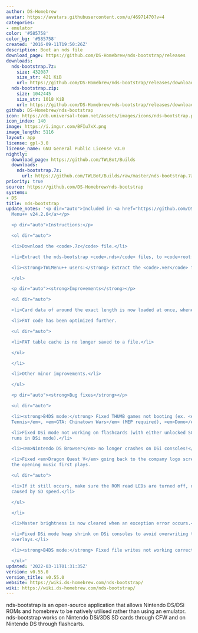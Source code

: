 ```yaml
---
author: DS-Homebrew
avatar: https://avatars.githubusercontent.com/u/46971470?v=4
categories:
- emulator
color: '#585758'
color_bg: '#585758'
created: '2016-09-11T19:50:26Z'
description: Boot an nds file
download_page: https://github.com/DS-Homebrew/nds-bootstrap/releases
downloads:
  nds-bootstrap.7z:
    size: 432087
    size_str: 421 KiB
    url: https://github.com/DS-Homebrew/nds-bootstrap/releases/download/v0.55.0/nds-bootstrap.7z
  nds-bootstrap.zip:
    size: 1042445
    size_str: 1018 KiB
    url: https://github.com/DS-Homebrew/nds-bootstrap/releases/download/v0.55.0/nds-bootstrap.zip
github: DS-Homebrew/nds-bootstrap
icon: https://db.universal-team.net/assets/images/icons/nds-bootstrap.png
icon_index: 140
image: https://i.imgur.com/BFIu7xX.png
image_length: 5116
layout: app
license: gpl-3.0
license_name: GNU General Public License v3.0
nightly:
  download_page: https://github.com/TWLBot/Builds
  downloads:
    nds-bootstrap.7z:
      url: https://github.com/TWLBot/Builds/raw/master/nds-bootstrap.7z
priority: true
source: https://github.com/DS-Homebrew/nds-bootstrap
systems:
- DS
title: nds-bootstrap
update_notes: '<p dir="auto">Included in <a href="https://github.com/DS-Homebrew/TWiLightMenu/releases/tag/v24.2.0"><strong>TW</strong>i<strong>L</strong>ight
  Menu++ v24.2.0</a></p>

  <p dir="auto">Instructions:</p>

  <ol dir="auto">

  <li>Download the <code>.7z</code> file.</li>

  <li>Extract the nds-bootstrap <code>.nds</code> files, to <code>root:/_nds</code>.</li>

  <li><strong>TWLMenu++ users:</strong> Extract the <code>.ver</code> file to <code>root:/_nds/TWiLightMenu</code>.</li>

  </ol>

  <p dir="auto"><strong>Improvements</strong></p>

  <ul dir="auto">

  <li>Card data of around the exact length is now loaded at once, whenever possible.</li>

  <li>FAT code has been optimized further.

  <ul dir="auto">

  <li>FAT table cache is no longer saved to a file.</li>

  </ul>

  </li>

  <li>Other minor improvements.</li>

  </ul>

  <p dir="auto"><strong>Bug fixes</strong></p>

  <ul dir="auto">

  <li><strong>B4DS mode:</strong> Fixed THUMB games not booting (ex. <em>SEGA Superstars
  Tennis</em>, <em>GTA: Chinatown Wars</em> (MEP required), <em>Domo</em> games, etc.).</li>

  <li>Fixed DSi mode not working on flashcards (with either unlocked SCFG or if TWLMenu++
  runs in DSi mode).</li>

  <li><em>Nintendo DS Browser</em> no longer crashes on DSi consoles!</li>

  <li>Fixed <em>Dragon Quest V</em> going back to the company logo screens before
  the opening music first plays.

  <ul dir="auto">

  <li>If it still occurs, make sure the ROM read LEDs are turned off, or it may be
  caused by SD speed.</li>

  </ul>

  </li>

  <li>Master brightness is now cleared when an exception error occurs.</li>

  <li>Fixed DSi mode heap shrink on DSi consoles to avoid overwriting the AP-patched
  overlays.</li>

  <li><strong>B4DS mode:</strong> Fixed file writes not working correctly.</li>

  </ul>'
updated: '2022-03-11T01:31:35Z'
version: v0.55.0
version_title: v0.55.0
website: https://wiki.ds-homebrew.com/nds-bootstrap/
wiki: https://wiki.ds-homebrew.com/nds-bootstrap/
---
```

nds-bootstrap is an open-source application that allows Nintendo DS/DSi ROMs and homebrew to be natively utilised rather than using an emulator. nds-bootstrap works on Nintendo DSi/3DS SD cards through CFW and on Nintendo DS through flashcarts.